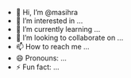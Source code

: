 - 👋 Hi, I’m @masihra
- 👀 I’m interested in ...
- 🌱 I’m currently learning ...
- 💞️ I’m looking to collaborate on ...
- 📫 How to reach me ...
- 😄 Pronouns: ...
- ⚡ Fun fact: ...

<!---
masihra/masihra is a ✨ special ✨ repository because its `README.md` (this file) appears on your GitHub profile.
You can click the Preview link to take a look at your changes.
--->

